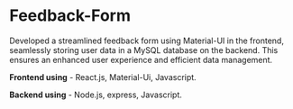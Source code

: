 # Feedback-Form
Developed a streamlined feedback form using Material-UI in the frontend, seamlessly storing user data in a MySQL database on the backend. This ensures an enhanced user experience and efficient data management.

**Frontend using** - 
React.js, Material-Ui, Javascript.

**Backend using** - 
Node.js, express, Javascript.
